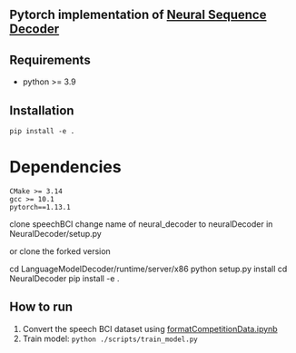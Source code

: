 ## Pytorch implementation of [Neural Sequence Decoder](https://github.com/fwillett/speechBCI/tree/main/NeuralDecoder)

## Requirements
- python >= 3.9

## Installation

```pip install -e .```

# Dependencies
```
CMake >= 3.14
gcc >= 10.1
pytorch==1.13.1
```

clone speechBCI 
change name of neural_decoder to neuralDecoder in NeuralDecoder/setup.py

or clone the forked version

cd LanguageModelDecoder/runtime/server/x86
python setup.py install
cd NeuralDecoder
pip install -e .

## How to run

1. Convert the speech BCI dataset using [formatCompetitionData.ipynb](./notebooks/formatCompetitionData.ipynb)
2. Train model: `python ./scripts/train_model.py`

